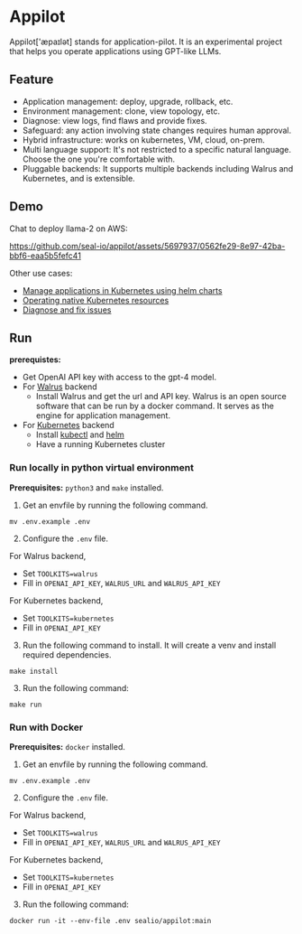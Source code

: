 # Appilot

Appilot['æpaɪlət] stands for application-pilot.
It is an experimental project that helps you operate applications using GPT-like LLMs.

## Feature

- Application management: deploy, upgrade, rollback, etc.
- Environment management: clone, view topology, etc.
- Diagnose: view logs, find flaws and provide fixes.
- Safeguard: any action involving state changes requires human approval.
- Hybrid infrastructure: works on kubernetes, VM, cloud, on-prem.
- Multi language support: It's not restricted to a specific natural language. Choose the one you're comfortable with.
- Pluggable backends: It supports multiple backends including Walrus and Kubernetes, and is extensible.

## Demo

Chat to deploy llama-2 on AWS:

https://github.com/seal-io/appilot/assets/5697937/0562fe29-8e97-42ba-bbf6-eaa5b5fefc41

Other use cases:

- [Manage applications in Kubernetes using helm charts](./examples/k8s_helm.md)
- [Operating native Kubernetes resources](./examples/k8s_yaml.md)
- [Diagnose and fix issues](./examples/k8s_diagnose.md)

## Run

**prerequistes:**

- Get OpenAI API key with access to the gpt-4 model.
- For [Walrus](https://github.com/seal-io/walrus) backend
  - Install Walrus and get the url and API key. Walrus is an open source software that can be run by a docker command. It serves as the engine for application management.
- For [Kubernetes](https://kubernetes.io) backend
  - Install [kubectl](https://kubernetes.io/docs/tasks/tools/) and [helm](https://helm.sh/docs/intro/install/)
  - Have a running Kubernetes cluster

### Run locally in python virtual environment

**Prerequisites:** `python3` and `make` installed.

1. Get an envfile by running the following command.

```
mv .env.example .env
```

2. Configure the `.env` file.

For Walrus backend,

- Set `TOOLKITS=walrus`
- Fill in `OPENAI_API_KEY`, `WALRUS_URL` and `WALRUS_API_KEY`

For Kubernetes backend,

- Set `TOOLKITS=kubernetes`
- Fill in `OPENAI_API_KEY`

3. Run the following command to install. It will create a venv and install required dependencies.

```
make install
```

3. Run the following command:

```
make run
```

### Run with Docker

**Prerequisites:** `docker` installed.

1. Get an envfile by running the following command.

```
mv .env.example .env
```

2. Configure the `.env` file.

For Walrus backend,

- Set `TOOLKITS=walrus`
- Fill in `OPENAI_API_KEY`, `WALRUS_URL` and `WALRUS_API_KEY`

For Kubernetes backend,

- Set `TOOLKITS=kubernetes`
- Fill in `OPENAI_API_KEY`

3. Run the following command:

```
docker run -it --env-file .env sealio/appilot:main
```
